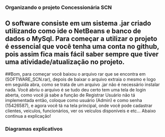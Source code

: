 ### Organizando o projeto Concessionária SCN

## O software consiste em um sistema .jar criado utilizando como ide o NetBeans e banco de dados o MySql. Para começar a utilizar o projeto é essencial que você tenha uma conta no github, pois assim fica mais fácil saber sempre que tiver uma atividade/atualização no projeto.
##Bom, para começar você baixou o arquivo rar que se encontra em (SOFTWARE_SCN.rar), depois de baixar o arquivo extraia o mesmo e logo em seguida abra, como se trata de um arquivo .jar não é necessário instalar nada. Você abriu o arquivo é se tudo deu certo tem uma tela de login aberta, como você já sabe a função de Registrar Usuário não tá implementada então, coloque como usuário (Admin) e como senha (15426587), e agora você tá na tela principal, onde você pode cadastrar clientes, veiculos, funcionários, ver os veículos disponíveis e etc... Abaixo continua a explicação!

### Diagramas explicativos

